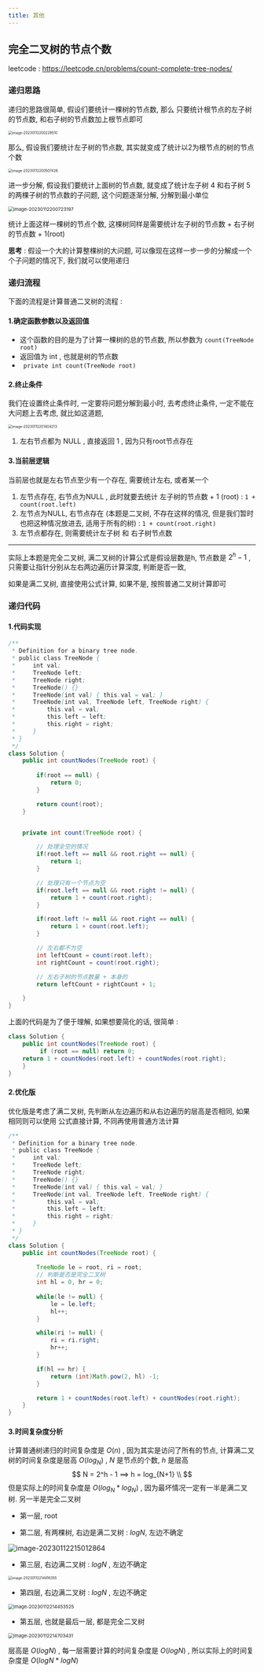 ```yaml
---
title: 其他
---
```

## 完全二叉树的节点个数



leetcode : https://leetcode.cn/problems/count-complete-tree-nodes/



### 递归思路



递归的思路很简单, 假设们要统计一棵树的节点数, 那么 只要统计根节点的左子树的节点数, 和右子树的节点数加上根节点即可 



<img src="https://haloos.oss-cn-beijing.aliyuncs.com/typero/image-20230112200228510.png" alt="image-20230112200228510" style="zoom:50%;" />

那么, 假设我们要统计左子树的节点数, 其实就变成了统计以2为根节点的树的节点个数

<img src="https://haloos.oss-cn-beijing.aliyuncs.com/typero/image-20230112200507426.png" alt="image-20230112200507426" style="zoom:50%;" />

进一步分解, 假设我们要统计上面树的节点数, 就变成了统计左子树 4 和右子树 5 的两棵子树的节点数的子问题, 这个问题逐渐分解, 分解到最小单位

<img src="https://haloos.oss-cn-beijing.aliyuncs.com/typero/image-20230112200723197.png" alt="image-20230112200723197" style="zoom: 67%;" />

统计上面这样一棵树的节点个数, 这棵树同样是需要统计左子树的节点数 + 右子树的节点数 + 1(root) 

**思考** : 假设一个大的计算整棵树的大问题, 可以像现在这样一步一步的分解成一个个子问题的情况下, 我们就可以使用递归



### 递归流程



下面的流程是计算普通二叉树的流程 : 

#### 1.确定函数参数以及返回值

- 这个函数的目的是为了计算一棵树的总的节点数, 所以参数为 `count(TreeNode root)` 
- 返回值为 int , 也就是树的节点数
- ` private int count(TreeNode root)`



#### 2.终止条件



我们在设置终止条件时, 一定要将问题分解到最小时, 去考虑终止条件, 一定不能在大问题上去考虑, 就比如这道题, 

<img src="https://haloos.oss-cn-beijing.aliyuncs.com/typero/image-20230112201404213.png" alt="image-20230112201404213" style="zoom: 50%;" />

1. 左右节点都为 NULL , 直接返回 1 , 因为只有root节点存在 



#### 3.当前层逻辑



当前层也就是左右节点至少有一个存在, 需要统计左右, 或者某一个



1. 左节点存在, 右节点为NULL , 此时就要去统计 左子树的节点数 + 1 (root) : `1 + count(root.left)`
2. 左节点为NULL, 右节点存在 (本题是二叉树, 不存在这样的情况, 但是我们暂时也把这种情况放进去, 适用于所有的树)  : `1 + count(root.right)`
3. 左节点都存在, 则需要统计左子树 和 右子树节点数



----



实际上本题是完全二叉树, 满二叉树的计算公式是假设层数是h, 节点数是 $2^h - 1$  , 只需要让指针分别从左右两边遍历计算深度, 判断是否一致, 

如果是满二叉树, 直接使用公式计算, 如果不是, 按照普通二叉树计算即可



### 递归代码



#### 1.代码实现

```java
/**
 * Definition for a binary tree node.
 * public class TreeNode {
 *     int val;
 *     TreeNode left;
 *     TreeNode right;
 *     TreeNode() {}
 *     TreeNode(int val) { this.val = val; }
 *     TreeNode(int val, TreeNode left, TreeNode right) {
 *         this.val = val;
 *         this.left = left;
 *         this.right = right;
 *     }
 * }
 */
class Solution {
    public int countNodes(TreeNode root) {
        
        if(root == null) {
            return 0;
        }

        return count(root);
    }


    private int count(TreeNode root) {

        // 处理全空的情况
        if(root.left == null && root.right == null) {
            return 1;
        }

        // 处理只有一个节点为空
        if(root.left == null && root.right != null) {
            return 1 + count(root.right);
        }

        if(root.left != null && root.right == null) {
            return 1 + count(root.left);
        }

        // 左右都不为空
        int leftCount = count(root.left);
        int rightCount = count(root.right);

        // 左右子树的节点数量 + 本身的
        return leftCount + rightCount + 1;

    }
}
```



上面的代码是为了便于理解, 如果想要简化的话, 很简单 : 

```java
class Solution {
    public int countNodes(TreeNode root) {
         if (root == null) return 0;
    return 1 + countNodes(root.left) + countNodes(root.right);
    }
}
```



#### 2.优化版



优化版是考虑了满二叉树, 先判断从左边遍历和从右边遍历的层高是否相同, 如果相同则可以使用 公式直接计算, 不同再使用普通方法计算



```java
/**
 * Definition for a binary tree node.
 * public class TreeNode {
 *     int val;
 *     TreeNode left;
 *     TreeNode right;
 *     TreeNode() {}
 *     TreeNode(int val) { this.val = val; }
 *     TreeNode(int val, TreeNode left, TreeNode right) {
 *         this.val = val;
 *         this.left = left;
 *         this.right = right;
 *     }
 * }
 */
class Solution {
    public int countNodes(TreeNode root) {
        
        TreeNode le = root, ri = root;
        // 判断是否是完全二叉树
        int hl = 0, hr = 0;
        
        while(le != null) {
            le = le.left;
            hl++;
        }

        while(ri != null) {
            ri = ri.right;
            hr++;
        }

        if(hl == hr) {
            return (int)Math.pow(2, hl) -1;
        }

        return 1 + countNodes(root.left) + countNodes(root.right);
    }
}
```





#### 3.时间复杂度分析



计算普通树递归的时间复杂度是 $O(n)$ , 因为其实是访问了所有的节点, 计算满二叉树的时间复杂度是层高 $O(log_{N})$ , $N$ 是节点的个数, $h$ 是层高
$$
 N = 2^h - 1 ==> h = log_{N+1} \\
$$
但是实际上的时间复杂度是 $O(log_{N} * log_{N})$ , 因为最坏情况一定有一半是满二叉树. 另一半是完全二叉树

- 第一层, root 

- 第二层, 有两棵树, 右边是满二叉树 : $logN$, 左边不确定

![image-20230112215012864](https://haloos.oss-cn-beijing.aliyuncs.com/typero/image-20230112215012864.png)



- 第三层, 右边满二叉树 : $logN$ , 左边不确定



<img src="https://haloos.oss-cn-beijing.aliyuncs.com/typero/image-20230112214416355.png" alt="image-20230112214416355" style="zoom:50%;" />



- 第四层, 右边满二叉树 : $logN$ , 左边不确定

<img src="https://haloos.oss-cn-beijing.aliyuncs.com/typero/image-20230112214453525.png" alt="image-20230112214453525" style="zoom: 67%;" />

- 第五层, 也就是最后一层, 都是完全二叉树 



<img src="https://haloos.oss-cn-beijing.aliyuncs.com/typero/image-20230112214703431.png" alt="image-20230112214703431" style="zoom: 67%;" />

层高是 $O(logN)$ , 每一层需要计算的时间复杂度是 $O(logN)$ , 所以实际上的时间复杂度是 $O(logN * logN)$
